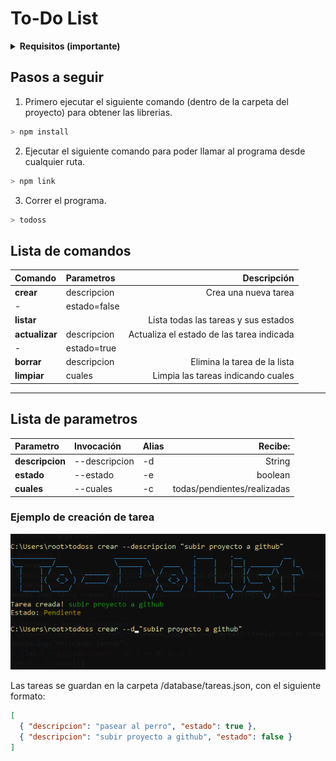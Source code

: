 # To-Do List #

<details>
  <summary><b>Requisitos (importante)</b></summary>
  <ul>
    <li>Tener instalado NodeJS</li>
    <li>Tener instalado NPM</li>
    <li>No tener ningun comando llamado "todoss"</li>
  </ul>
</details>

## Pasos a seguir ##

1. Primero ejecutar el siguiente comando (dentro de la carpeta del proyecto) para obtener las librerias.
```javascript
> npm install
```

2. Ejecutar el siguiente comando para poder llamar al programa desde cualquier ruta.
```javascript
> npm link
```

3. Correr el programa.
```javascript
> todoss
```

## Lista de comandos ##

Comando | Parametros | Descripción
| :--- | :--- | ---:
**crear** | descripcion | Crea una nueva tarea
\- | estado=false | 
**listar** |  | Lista todas las tareas y sus estados
**actualizar** | descripcion | Actualiza el estado de las tarea indicada
\- | estado=true | 
**borrar** | descripcion | Elimina la tarea de la lista
**limpiar** | cuales | Limpia las tareas indicando cuales

-----

## Lista de parametros ##

Parametro | Invocación | Alias | Recibe:
| :--- | :--- | :--- | ---:
**descripcion**| --descripcion | -d | String
**estado** | --estado | -e | boolean
**cuales** | --cuales | -c | todas/pendientes/realizadas

### Ejemplo de creación de tarea
![crear -d "tarea"](/assets/example.png)

Las tareas se guardan en la carpeta /database/tareas.json, con el siguiente formato:
```json
[
  { "descripcion": "pasear al perro", "estado": true },
  { "descripcion": "subir proyecto a github", "estado": false }
]
```

